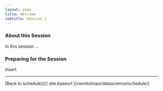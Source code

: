 ```yaml
---
layout: page
title: Welcome
subtitle: Session 1
---
```


### About this Session

In this session ...

### Preparing for the Session

Insert

* * *

[Back to schedule]({{ site.baseurl }}/workshops/datascience/schedule/)